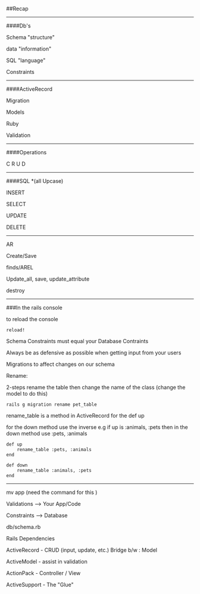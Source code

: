 ##Recap

_______

####Db's

Schema   "structure"            

 data    "information"
 
 SQL     "language"
 
 Constraints
 
______
 
####ActiveRecord

Migration

Models

Ruby

Validation 

_________________

####Operations

C
R
U
D


_________

####SQL
*(all Upcase)

INSERT

SELECT

UPDATE

DELETE

_________

AR

Create/Save

finds/AREL

Update_all, save, update_attribute

destroy

___________

###In the rails console

to reload the console 

    reload!
  

Schema Constraints must equal your Database Contraints

Always be as defensive as possible when getting input from your users

Migrations to affect changes on our schema

Rename:

2-steps rename the table
then change the name of the class (change the model to do this)


    rails g migration rename pet_table 
    
rename_table is a method in ActiveRecord for the def up

 for the down method use the inverse e.g if up is :animals, :pets then in the down method use :pets, :animals
 
    def up 
        rename_table :pets, :animals
    end
    
    def down
        rename_table :animals, :pets
    end
__________


mv app (need the command for this )


Validations         --> Your App/Code

Constraints            --> Database

db/schema.rb


Rails Dependencies 
    
    
ActiveRecord  - CRUD (input, update, etc.) Bridge b/w : Model

ActiveModel - assist in validation 

ActionPack - Controller / View

ActiveSupport - The "Glue"






